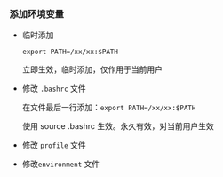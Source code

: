 ### 添加环境变量

* 临时添加

  ~~~
  export PATH=/xx/xx:$PATH
  ~~~

  立即生效，临时添加，仅作用于当前用户

* 修改 `.bashrc` 文件

  在文件最后一行添加：`export PATH=/xx/xx:$PATH`

  使用 source .bashrc 生效。永久有效，对当前用户生效

* 修改 `profile` 文件

* 修改`environment` 文件

